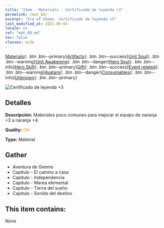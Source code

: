 ```yaml
---
title: "Item - Materials - Certificado de leyenda +3"
permalink: /mat_88/
excerpt: "Era of Chaos  Certificado de leyenda +3"
last_modified_at: 2021-08-04
locale: es
ref: "mat_88.md"
toc: false
classes: wide
---
```

 [Materials](/ItemsES/){: .btn .btn--primary}[Artifacts](/ItemsES/Artifacts/){: .btn .btn--success}[Unit Soul](/ItemsES/UnitSoul/){: .btn .btn--warning}[Unit Awakening](/ItemsES/UnitAwakening/){: .btn .btn--danger}[Hero Soul](/ItemsES/HeroSoul/){: .btn .btn--info}[Hero Skill](/ItemsES/HeroSkill/){: .btn .btn--primary}[Gift](/ItemsES/Gift/){: .btn .btn--success}[Event related](/ItemsES/Events/){: .btn .btn--warning}[Avatars](/ItemsES/Avatars/){: .btn .btn--danger}[Consumables](/ItemsES/Consumables/){: .btn .btn--info}[Unknown](/ItemsES/Unknown/){: .btn .btn--primary}

 ![Certificado de leyenda +3](/images/t/i_cailiao_hexin3.png)

## Detalles
 **Descripción:** Materiales poco comunes para mejorar el equipo de naranja +3 a naranja +4.

 **Quality:** <span style="color: #FF8C00">OK</span>

 **Type:** Material

## Gather

*    Aventura de Gremio 
*    Capítulo - El camino a casa 
*    Capítulo - Independencia 
*    Capítulo - Marea elemental 
*    Capítulo - Tierra del sueño 
*    Capítulo - Sonido del destino 

## This item contains:

  None


